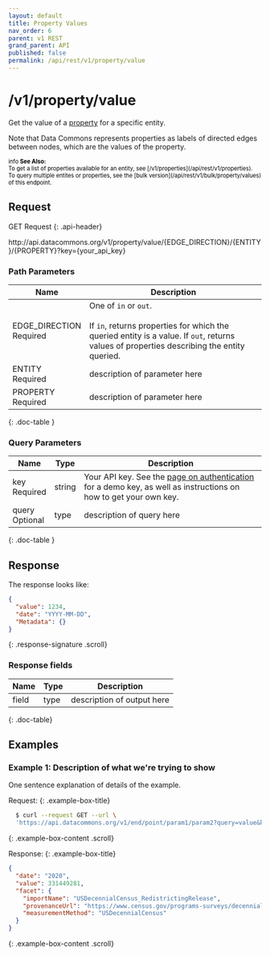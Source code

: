 ```yaml
---
layout: default
title: Property Values
nav_order: 6
parent: v1 REST
grand_parent: API
published: false
permalink: /api/rest/v1/property/value
---
```


# /v1/property/value

Get the value of a [property](/glossary.html#property) for a specific entity.

Note that Data Commons represents properties as labels of directed edges between nodes, which are the values of the property. 
<div markdown="span" class="alert alert-warning" role="alert" style="color:black; font-size: 0.8em">
    <span class="material-icons md-16">info </span><b>See Also:</b><br />
    To get a list of properties available for an entity, see [/v1/properties](/api/rest/v1/properties).<br />
    To query multiple entites or properties, see the [bulk version](/api/rest/v1/bulk/property/values) of this endpoint.
</div>

## Request

GET Request
{: .api-header}

<div class="api-signature">
http://api.datacommons.org/v1/property/value/{EDGE_DIRECTION}/{ENTITY}/{PROPERTY}?key={your_api_key}
</div>

<script src="/assets/js/syntax_highlighting.js"></script>

### Path Parameters

| Name                                                | Description                   |
| --------------------------------------------------- | ----------------------------- |
| EDGE_DIRECTION <br /> <required-tag>Required</required-tag> | One of `in` or `out`. <br /><br />If `in`, returns properties for which the queried entity is a value. If `out`, returns values of properties describing the entity queried. |
| ENTITY <br /> <required-tag>Required</required-tag> | description of parameter here |
| PROPERTY <br /> <required-tag>Required</required-tag> | description of parameter here |
{: .doc-table }

### Query Parameters

| Name                                               | Type | Description               |
| -------------------------------------------------- | ---- | ------------------------- |
| key <br /> <required-tag>Required</required-tag>   | string | Your API key. See the [page on authentication](/api/rest/v1/getting_started#authentication) for a demo key, as well as instructions on how to get your own key. |
| query <br /> <optional-tag>Optional</optional-tag> | type | description of query here |
{: .doc-table }

## Response

The response looks like:

```json
{
  "value": 1234,
  "date": "YYYY-MM-DD",
  "Metadata": {}
}
```
{: .response-signature .scroll}

### Response fields

| Name     | Type   | Description                |
| -------- | ------ | -------------------------- |
| field    | type   | description of output here |
{: .doc-table}

## Examples

### Example 1: Description of what we're trying to show

One sentence explanation of details of the example.

Request:
{: .example-box-title}
```bash
  $ curl --request GET --url \
  'https://api.datacommons.org/v1/end/point/param1/param2?query=value&key=AIzaSyCTI4Xz-UW_G2Q2RfknhcfdAnTHq5X5XuI'
```
{: .example-box-content .scroll}

Response:
{: .example-box-title}
```json
{
  "date": "2020",
  "value": 331449281,
  "facet": {
    "importName": "USDecennialCensus_RedistrictingRelease",
    "provenanceUrl": "https://www.census.gov/programs-surveys/decennial-census/about/rdo/summary-files.html",
    "measurementMethod": "USDecennialCensus"
  }
}
```
{: .example-box-content .scroll}

